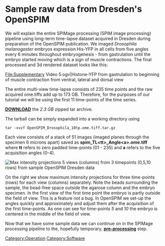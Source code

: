 ---
---
# Sample raw data from Dresden's OpenSPIM

We will explain the entire SPIMage processing (SPIM image processing)
pipeline using long-term time-lapse dataset acquired in Dresden during
preparation of the OpenSPIM publication. We imaged *Drosophila
melanogaster* embryos expression His-YFP in all cells from five angles
every 6 minutes throughout embryogenesis - from gastrulation until the
embryo started moving which is a sign of muscle contractions. The final
processed and 3d rendered dataset looks like this:

<File:Supplementary> Video 5.ogv|Histone-YFP from gastrulation to
beginning of muscle contraction from ventral, lateral and dorsal view

The entire multi-view time-lapse consists of 235 time points and the raw
acquired ome.tiffs add up to 173 GB. Therefore, for the purposes of our
tutorial we will be using the first 11 time-points of the time series.

[**DOWNLOAD**](http://openspim.org/downloads/OpenSPIM_Drosophila_11tp.ome.tiff.tar.gz)
the *2.3 GB* zipped tar archive.

The tarball can be simply expanded into a working directory using

`tar -xvzf OpenSPIM_Drosophila_10tp.ome.tiff.tar.gz`

Each view consists of a stack of 51 images (imaged planes through the
specimen 6 microns apart) saved as
**spim\_TL\<tt\>\_Angle\<a\>.ome.tiff** where **tt** refers to zero
padded time-points (01 - 235) and **a** refers to the five acquisition
angles (0-4).

![Max intensity projections 5 views (columns) from 3 timepoints (0,5,10
rows) from sample OpenSPIM Dresden data](Montage_maxproj_tp0_5_10.jpg
"Max intensity projections 5 views (columns) from 3 timepoints (0,5,10 rows) from sample OpenSPIM Dresden data")

On the right we show maximum intensity projections for three time-points
(rows) for each view (columns) separately. Note the beads surrounding
the sample, the bead-free space outside the agarose column and the
embryo specimen. In the first view of the first time point the embryo is
partly outside the field of view. This is a feature not a bug. In
OpenSPIM we set-up the angles quickly and approximately and adjust them
after the acquisition of the first time-points. As one can see for
time-points *5* and *10* the embryo is centered in the middle of the
field of view.

Now that we have some sample data we can continue on in the SPIMage
processing pipeline to the, hopefully temporary,
[**pre-processing**](Pre-processing "wikilink") step.

[Category:Operation](Category:Operation "wikilink")
[Category:Software](Category:Software "wikilink")
